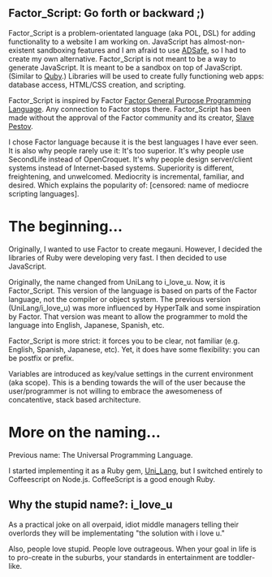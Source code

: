 

Factor\_Script: Go forth or backward ;)
--------------

Factor\_Script is a problem-orientated language (aka POL, DSL) for adding functionality to a
website I am working on.  JavaScript has almost-non-existent sandboxing features and I am afraid to use [ADSafe](http://adsafe.org/),
so I had to create my own alternative.  Factor\_Script is not meant to be a way to generate JavaScript. It is meant 
to be a sandbox on top of JavaScript. (Similar to [Quby](http://www.playmycode.com/docs/quby#s_about).) Libraries will be used to create fully functioning web apps: database access, 
HTML/CSS creation, and scripting.

Factor\_Script is inspired by Factor [Factor General Purpose Programming Language](http://factorcode.org/).
Any connection to Factor stops there.  Factor\_Script has been made without the approval of the Factor 
community and its creator, [Slave Pestov](http://web.archive.org/web/20100212062526/http://factorcode.org/slava/).

I chose Factor language because it is the best languages I have ever seen.
It is also why people rarely use it: It's too superior. It's
why people use SecondLife instead of OpenCroquet. It's why people
design server/client systems instead of Internet-based systems. Superiority is different, freightening, and unwelcomed. Mediocrity is 
incremental, familiar, and desired. Which explains the popularity of: [censored: name of mediocre scripting languages].



The beginning...
===============

Originally, I wanted to use Factor to create megauni. However, 
I decided the libraries of Ruby were developing very fast. I then
decided to use JavaScript. 

Originally, the name changed from UniLang to i\_love\_u.  Now,
it is Factor\_Script. This version of the language is based on
parts of the Factor language, not the compiler or object system. 
The previous version (UniLang/i\_love\_u) was more influenced by 
HyperTalk and some inspiration by Factor. That version was meant to
allow the programmer to mold the language into English, Japanese, Spanish,
etc.

Factor\_Script is more strict: it forces you to be clear, not familiar (e.g.
English, Spanish, Japanese, etc). Yet, it does have some flexibility:
you can be postfix or prefix.

Variables are introduced as key/value settings in the current environment 
(aka scope). This is a bending towards the will of the user because the 
user/programmer is not willing to embrace the awesomeness of 
concatentive, stack based architecture.

More on the naming...
=====================

Previous name: The Universal Programming Language. 

I started implementing it as a Ruby gem, [Uni\_Lang](https://github.com/da99/Uni_Lang), 
but I switched entirely to Coffeescript on Node.js. CoffeeScript is a good enough
Ruby.

Why the stupid name?: i\_love\_u
-------------------

As a practical joke on all overpaid, idiot middle managers telling their 
overlords they will be implementating "the solution with i love u."

Also, people love stupid. People love outrageous. When your goal in life 
is to pro-create in the suburbs, your standards in entertainment are 
toddler-like.



